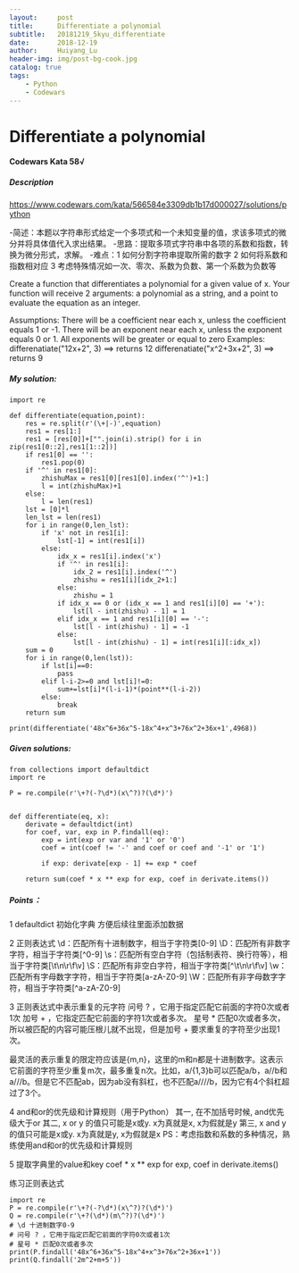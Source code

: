 ```yaml
---
layout:     post
title:      Differentiate a polynomial
subtitle:   20181219_5kyu_differentiate
date:       2018-12-19
author:     Huiyang_Lu
header-img: img/post-bg-cook.jpg
catalog: true
tags:
    - Python
    - Codewars
---
```

# Differentiate a polynomial
#### Codewars Kata 58√
##### Description  
https://www.codewars.com/kata/566584e3309db1b17d000027/solutions/python

-简述：本题以字符串形式给定一个多项式和一个未知变量的值，求该多项式的微分并将具体值代入求出结果。
-思路：提取多项式字符串中各项的系数和指数，转换为微分形式，求解。
-难点：1 如何分割字符串提取所需的数字 2 如何将系数和指数相对应 3 考虑特殊情况如一次、零次、系数为负数、第一个系数为负数等

Create a function that differentiates a polynomial for a given value of x.
Your function will receive 2 arguments: a polynomial as a string, and a point to evaluate the equation as an integer.

Assumptions:
There will be a coefficient near each x, unless the coefficient equals 1 or -1.
There will be an exponent near each x, unless the exponent equals 0 or 1.
All exponents will be greater or equal to zero
Examples:
differenatiate("12x+2", 3) ==> returns 12
differenatiate("x^2+3x+2", 3) ==> returns 9

##### My solution:
	import re

	def differentiate(equation,point):
	    res = re.split(r'(\+|-)',equation)
	    res1 = res[1:]
	    res1 = [res[0]]+["".join(i).strip() for i in zip(res1[0::2],res1[1::2])]
	    if res1[0] == '':
	        res1.pop(0)
	    if '^' in res1[0]:
	        zhishuMax = res1[0][res1[0].index('^')+1:]
	        l = int(zhishuMax)+1
	    else:
	        l = len(res1)
	    lst = [0]*l
	    len_lst = len(res1)
	    for i in range(0,len_lst):
	        if 'x' not in res1[i]:
	            lst[-1] = int(res1[i])
	        else:
	            idx_x = res1[i].index('x')
	            if '^' in res1[i]:
	                idx_2 = res1[i].index('^')
	                zhishu = res1[i][idx_2+1:]
	            else:
	                zhishu = 1
	            if idx_x == 0 or (idx_x == 1 and res1[i][0] == '+'):
	                lst[l - int(zhishu) - 1] = 1
	            elif idx_x == 1 and res1[i][0] == '-':
	                lst[l - int(zhishu) - 1] = -1
	            else:
	                lst[l - int(zhishu) - 1] = int(res1[i][:idx_x])
	    sum = 0
	    for i in range(0,len(lst)):
	        if lst[i]==0:
	            pass
	        elif l-i-2>=0 and lst[i]!=0:
	            sum+=lst[i]*(l-i-1)*(point**(l-i-2))
	        else:
	            break
	    return sum

	print(differentiate('48x^6+36x^5-18x^4+x^3+76x^2+36x+1',4968))                                                                                    

##### Given solutions:
	from collections import defaultdict
	import re

	P = re.compile(r'\+?(-?\d*)(x\^?)?(\d*)')


	def differentiate(eq, x):
	    derivate = defaultdict(int)
	    for coef, var, exp in P.findall(eq):
	        exp = int(exp or var and '1' or '0')
	        coef = int(coef != '-' and coef or coef and '-1' or '1')

	        if exp: derivate[exp - 1] += exp * coef

	    return sum(coef * x ** exp for exp, coef in derivate.items())

##### Points：
1 defaultdict 初始化字典 方便后续往里面添加数据

2 正则表达式
\d：匹配所有十进制数字，相当于字符类[0-9]
\D：匹配所有非数字字符，相当于字符类[^0-9]
\s：匹配所有空白字符（包括制表符、换行符等），相当于字符类[\t\n\r\f\v]
\S：匹配所有非空白字符，相当于字符类[^\t\n\r\f\v]
\w：匹配所有字母数字字符，相当于字符类[a-zA-Z0-9]
\W：匹配所有非字母数字字符，相当于字符类[^a-zA-Z0-9]

3 正则表达式中表示重复的元字符
问号 ? ，它用于指定匹配它前面的字符0次或者1次
加号 + ，它指定匹配它前面的字符1次或者多次。
星号 * 匹配0次或者多次，所以被匹配的内容可能压根儿就不出现，但是加号 + 要求重复的字符至少出现1次。

最灵活的表示重复的限定符应该是{m,n}，这里的m和n都是十进制数字。这表示它前面的字符至少重复m次，最多重复n次。比如，a/{1,3}b可以匹配a/b，a//b和a///b。但是它不匹配ab，因为ab没有斜杠，也不匹配a////b，因为它有4个斜杠超过了3个。

4 and和or的优先级和计算规则（用于Python）
其一, 在不加括号时候, and优先级大于or
其二, x or y 的值只可能是x或y. x为真就是x, x为假就是y
第三, x and y 的值只可能是x或y. x为真就是y, x为假就是x
PS：考虑指数和系数的多种情况，熟练使用and和or的优先级和计算规则

5 提取字典里的value和key 
coef * x ** exp for exp, coef in derivate.items()

练习正则表达式  

	import re
	P = re.compile(r'\+?(-?\d*)(x\^?)?(\d*)')
	Q = re.compile(r'\+?(\d*)(m\^?)?(\d*)')
	# \d 十进制数字0-9
	# 问号 ? ，它用于指定匹配它前面的字符0次或者1次
	# 星号 * 匹配0次或者多次
	print(P.findall('48x^6+36x^5-18x^4+x^3+76x^2+36x+1'))
	print(Q.findall('2m^2+m+5'))
